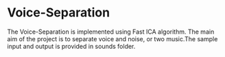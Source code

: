 # Voice-Separation

The Voice-Separation is  implemented using  Fast ICA  algorithm. The main aim of the project is to separate voice and noise, or two music.The sample input and output is provided in sounds folder.
